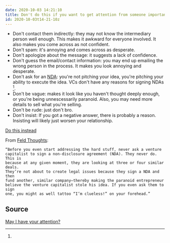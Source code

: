 ```yaml
---
date: 2020-10-03 14:21:10
title: Don't do this if you want to get attention from someone important
id: 2020-10-03t14-21-10z
---
```


- Don't contact them indirectly: they may not know the intermediary person well
  enough. This makes it awkward for everyone involved. It also makes you come
  across as not confident.
- Don't spam: it's annoying and comes across as desperate.
- Don't apologize about the message: it suggests a lack of confidence.
- Don't guess the email/contact information: you may end up emailing the wrong
  person in the process. It makes you look annoying and desperate.
- Don't ask for an
  [NDA](https://en.wikipedia.org/wiki/Non-disclosure_agreement): you're not
  pitching your idea, you're pitching your ability to execute the idea. VCs
  don't have any reasons for signing NDAs [^1].
- Don't be vague: makes it look like you haven't thought deeply enough, or
  you're being unnescessarily paranoid. Also, you may need more details to
  sell what you're selling.
- Don't be rude: just don't bro.
- Don't insist: If you got a negative answer, there is probably a reason.
  Insisting will likely just worsen your relationship.

[Do this instead](https://www.whatisleft.org/lookie_here/2005/09/want_to_do_busi.html)

[^1]:

From [Feld Thoughts](https://feld.com/archives/2006/02/why-most-vcs-dont-sign-ndas.html):

    “Before you even start addressing the hard stuff, never ask a venture
    capitalist to sign a non-disclosure agreement (NDA). They never do. This is
    because at any given moment, they are looking at three or four similar deals.
    They’re not about to create legal issues because they sign a NDA and then
    fund another, similar company–thereby making the paranoid entrepreneur
    believe the venture capitalist stole his idea. If you even ask them to sign
    one, you might as well tattoo “I’m clueless!” on your forehead.”

## Source

[May I have your attention?](https://medium.com/@rklau/may-i-have-your-attention-9bc6f08b9155)
